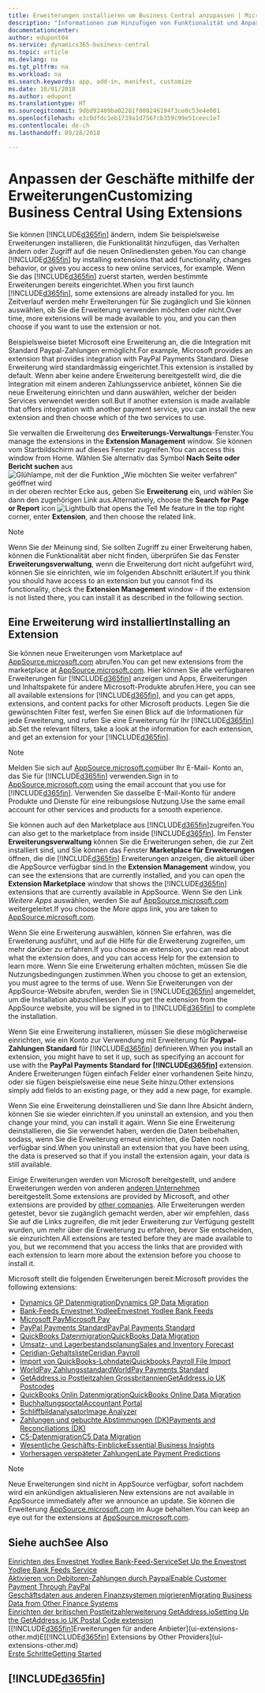 ```yaml
---
title: Erweiterungen installieren um Business Central anzupassen | Microsoft Docs
description: "Informationen zum Hinzufügen von Funktionalität und Anpassungen für Business Central durch die Installation von Erweiterungen."
documentationcenter: 
author: edupont04
ms.service: dynamics365-business-central
ms.topic: article
ms.devlang: na
ms.tgt_pltfrm: na
ms.workload: na
ms.search.keywords: app, add-in, manifest, customize
ms.date: 10/01/2018
ms.author: edupont
ms.translationtype: HT
ms.sourcegitcommit: 9dbd92409ba02281f008246194f3ce0c53e4e001
ms.openlocfilehash: e3c0dfdc1eb1739a1d756fcb359c99e51ceec1e7
ms.contentlocale: de-ch
ms.lasthandoff: 09/28/2018

---
```

# <a name="customizing-business-central-using-extensions"></a><span data-ttu-id="13806-103">Anpassen der Geschäfte mithilfe der Erweiterungen</span><span class="sxs-lookup"><span data-stu-id="13806-103">Customizing Business Central Using Extensions</span></span>
<span data-ttu-id="13806-104">Sie können [!INCLUDE[d365fin](includes/d365fin_md.md)] ändern, indem Sie beispielsweise Erweiterungen installieren, die Funktionalität hinzufügen, das Verhalten ändern oder Zugriff auf die neuen Onlinediensten geben.</span><span class="sxs-lookup"><span data-stu-id="13806-104">You can change [!INCLUDE[d365fin](includes/d365fin_md.md)] by installing extensions that add functionality, changes behavior, or gives you access to new online services, for example.</span></span>
<span data-ttu-id="13806-105">Wenn Sie das [!INCLUDE[d365fin](includes/d365fin_md.md)] zuerst starten, werden bestimmte Erweiterungen bereits eingerichtet.</span><span class="sxs-lookup"><span data-stu-id="13806-105">When you first launch [!INCLUDE[d365fin](includes/d365fin_md.md)], some extensions are already installed for you.</span></span> <span data-ttu-id="13806-106">Im Zeitverlauf werden mehr Erweiterungen für Sie zugänglich und Sie können auswählen, ob Sie die Erweiterung verwenden möchten oder nicht.</span><span class="sxs-lookup"><span data-stu-id="13806-106">Over time, more extensions will be made available to you, and you can then choose if you want to use the extension or not.</span></span>

<span data-ttu-id="13806-107">Beispielsweise bietet Microsoft eine Erweiterung an, die die Integration mit Standard Paypal-Zahlungen ermöglicht.</span><span class="sxs-lookup"><span data-stu-id="13806-107">For example, Microsoft provides an extension that provides integration with PayPal Payments Standard.</span></span> <span data-ttu-id="13806-108">Diese Erweiterung wird standardmässig eingerichtet.</span><span class="sxs-lookup"><span data-stu-id="13806-108">This extension is installed by default.</span></span>
<span data-ttu-id="13806-109">Wenn aber keine andere Erweiterung bereitgestellt wird, die die Integration mit einem anderen Zahlungsservice anbietet, können Sie die neue Erweiterung einrichten und dann auswählen, welcher der beiden Services verwendet werden soll.</span><span class="sxs-lookup"><span data-stu-id="13806-109">But if another extension is made available that offers integration with another payment service, you can install the new extension and then choose which of the two services to use.</span></span>  

<span data-ttu-id="13806-110">Sie verwalten die Erweiterung des **Erweiterungs-Verwaltungs**-Fenster.</span><span class="sxs-lookup"><span data-stu-id="13806-110">You manage the extensions in the **Extension Management** window.</span></span> <span data-ttu-id="13806-111">Sie können vom Startbildschirm auf dieses Fenster zugreifen.</span><span class="sxs-lookup"><span data-stu-id="13806-111">You can access this window from Home.</span></span> <span data-ttu-id="13806-112">Wählen Sie alternativ das Symbol **Nach Seite oder Bericht suchen** aus ![Glühlampe, mit der die Funktion „Wie möchten Sie weiter verfahren“ geöffnet wird](media/ui-search/search_small.png "Wie möchten Sie weiter verfahren") in der oberen rechter Ecke aus, geben Sie **Erweiterung** ein, und wählen Sie dann den zugehörigen Link aus.</span><span class="sxs-lookup"><span data-stu-id="13806-112">Alternatively, choose the **Search for Page or Report** icon ![Lightbulb that opens the Tell Me feature](media/ui-search/search_small.png "Tell me what you want to do") in the top right corner, enter **Extension**, and then choose the related link.</span></span>  

> [!NOTE]  
>   <span data-ttu-id="13806-113">Wenn Sie der Meinung sind, Sie sollten Zugriff zu einer Erweiterung haben, können die Funktionalität aber nicht finden, überprüfen Sie das Fenster **Erweiterungsverwaltung**, wenn die Erweiterung dort nicht aufgeführt wird, können Sie sie einrichten, wie im folgenden Abschnitt erläutert.</span><span class="sxs-lookup"><span data-stu-id="13806-113">If you think you should have access to an extension but you cannot find its functionality, check the **Extension Management** window - if the extension is not listed there, you can install it as described in the following section.</span></span>  

## <a name="installing-an-extension"></a><span data-ttu-id="13806-114">Eine Erweiterung wird installiert</span><span class="sxs-lookup"><span data-stu-id="13806-114">Installing an Extension</span></span>
<span data-ttu-id="13806-115">Sie können neue Erweiterungen vom Marketplace auf [AppSource.microsoft.com](https://appsource.microsoft.com/en-us/marketplace/apps?src=dynamics365website&product=dynamics-365-business-central) abrufen.</span><span class="sxs-lookup"><span data-stu-id="13806-115">You can get new extensions from the marketplace at [AppSource.microsoft.com](https://appsource.microsoft.com/en-us/marketplace/apps?src=dynamics365website&product=dynamics-365-business-central).</span></span> <span data-ttu-id="13806-116">Hier können Sie alle verfügbaren Erweiterungen für [!INCLUDE[d365fin](includes/d365fin_md.md)] anzeigen und Apps, Erweiterungen und Inhaltspakete für andere Microsoft-Produkte abrufen.</span><span class="sxs-lookup"><span data-stu-id="13806-116">Here, you can see all available extensions for [!INCLUDE[d365fin](includes/d365fin_md.md)], and you can get apps, extensions, and content packs for other Microsoft products.</span></span> <span data-ttu-id="13806-117">Legen Sie die gewünschten Filter fest, werfen Sie einen Blick auf die Informationen für jede Erweiterung, und rufen Sie eine Erweiterung für Ihr [!INCLUDE[d365fin](includes/d365fin_md.md)] ab.</span><span class="sxs-lookup"><span data-stu-id="13806-117">Set the relevant filters, take a look at the information for each extension, and get an extension for your [!INCLUDE[d365fin](includes/d365fin_md.md)].</span></span>  
> [!NOTE]  
>   <span data-ttu-id="13806-118">Melden Sie sich auf [AppSource.microsoft.com](https://appsource.microsoft.com/)über Ihr E-Mail- Konto an, das Sie für [!INCLUDE[d365fin](includes/d365fin_md.md)] verwenden.</span><span class="sxs-lookup"><span data-stu-id="13806-118">Sign in to [AppSource.microsoft.com](https://appsource.microsoft.com/) using the email account that you use for [!INCLUDE[d365fin](includes/d365fin_md.md)].</span></span> <span data-ttu-id="13806-119">Verwenden Sie dasselbe E-Mail-Konto für andere Produkte und Dienste für eine reibungslose Nutzung.</span><span class="sxs-lookup"><span data-stu-id="13806-119">Use the same email account for other services and products for a smooth experience.</span></span>  

<span data-ttu-id="13806-120">Sie können auch auf den Marketplace aus [!INCLUDE[d365fin](includes/d365fin_md.md)]zugreifen.</span><span class="sxs-lookup"><span data-stu-id="13806-120">You can also get to the marketplace from inside [!INCLUDE[d365fin](includes/d365fin_md.md)].</span></span> <span data-ttu-id="13806-121">Im Fenster **Erweiterungsverwaltung** können Sie die Erweiterungen sehen, die zur Zeit installiert sind, und Sie können das Fenster **Marketplace für Erweiterungen** öffnen, die die [!INCLUDE[d365fin](includes/d365fin_md.md)] Erweiterungen anzeigen, die aktuell über die AppSource verfügbar sind.</span><span class="sxs-lookup"><span data-stu-id="13806-121">In the **Extension Management** window, you can see the extensions that are currently installed, and you can open the **Extension Marketplace** window that shows the [!INCLUDE[d365fin](includes/d365fin_md.md)] extensions that are currently available in AppSource.</span></span> <span data-ttu-id="13806-122">Wenn Sie den Link *Weitere Apps* auswählen, werden Sie auf [AppSource.microsoft.com](https://appsource.microsoft.com/en-us/marketplace/apps?product=dynamics-365%3Bdynamics-365-for-financials&page=1) weitergeleitet.</span><span class="sxs-lookup"><span data-stu-id="13806-122">If you choose the *More apps* link, you are taken to [AppSource.microsoft.com](https://appsource.microsoft.com/en-us/marketplace/apps?product=dynamics-365%3Bdynamics-365-for-financials&page=1).</span></span>  

<span data-ttu-id="13806-123">Wenn Sie eine Erweiterung auswählen, können Sie erfahren, was die Erweiterung ausführt, und auf die Hilfe für die Erweiterung zugreifen, um mehr darüber zu erfahren.</span><span class="sxs-lookup"><span data-stu-id="13806-123">If you choose an extension, you can read about what the extension does, and you can access Help for the extension to learn more.</span></span> <span data-ttu-id="13806-124">Wenn Sie eine Erweiterung erhalten möchten, müssen Sie die Nutzungsbedingungen zustimmen.</span><span class="sxs-lookup"><span data-stu-id="13806-124">When you choose to get an extension, you must agree to the terms of use.</span></span> <span data-ttu-id="13806-125">Wenn Sie Erweiterungen von der AppSource-Website abrufen, werden Sie in [!INCLUDE[d365fin](includes/d365fin_md.md)] angemeldet, um die Installation abzuschliessen.</span><span class="sxs-lookup"><span data-stu-id="13806-125">If you get the extension from the AppSource website, you will be signed in to [!INCLUDE[d365fin](includes/d365fin_md.md)] to complete the installation.</span></span>  

<span data-ttu-id="13806-126">Wenn Sie eine Erweiterung installieren, müssen Sie diese möglicherweise einrichten, wie ein Konto zur Verwendung mit Erweiterung für **Paypal-Zahlungen Standard** für [!INCLUDE[d365fin](includes/d365fin_md.md)] definieren.</span><span class="sxs-lookup"><span data-stu-id="13806-126">When you install an extension, you might have to set it up, such as specifying an account for use with the **PayPal Payments Standard for [!INCLUDE[d365fin](includes/d365fin_md.md)]** extension.</span></span>
<span data-ttu-id="13806-127">Andere Erweiterungen fügen einfach Felder einer vorhandenen Seite hinzu, oder sie fügen beispielsweise eine neue Seite hinzu.</span><span class="sxs-lookup"><span data-stu-id="13806-127">Other extensions simply add fields to an existing page, or they add a new page, for example.</span></span>   

<span data-ttu-id="13806-128">Wenn Sie eine Erweiterung deinstallieren und Sie dann Ihre Absicht ändern, können Sie sie wieder einrichten.</span><span class="sxs-lookup"><span data-stu-id="13806-128">If you uninstall an extension, and you then change your mind, you can install it again.</span></span> <span data-ttu-id="13806-129">Wenn Sie eine Erweiterung deinstallieren, die Sie verwendet haben, werden die Daten beibehalten, sodass, wenn Sie die Erweiterung erneut einrichten, die Daten noch verfügbar sind.</span><span class="sxs-lookup"><span data-stu-id="13806-129">When you uninstall an extension that you have been using, the data is preserved so that if you install the extension again, your data is still available.</span></span>  

<span data-ttu-id="13806-130">Einige Erweiterungen werden von Microsoft bereitgestellt, und andere Erweiterungen werden von anderen [anderen Unternehmen](ui-extensions-other.md) bereitgestellt.</span><span class="sxs-lookup"><span data-stu-id="13806-130">Some extensions are provided by Microsoft, and other extensions are provided by [other companies](ui-extensions-other.md).</span></span> <span data-ttu-id="13806-131">Alle Erweiterungen werden getestet, bevor sie zugänglich gemacht werden, aber wir empfehlen, dass Sie auf die Links zugreifen, die mit jeder Erweiterung zur Verfügung gestellt wurden, um mehr über die Erweiterung zu erfahren, bevor Sie entscheiden, sie einzurichten.</span><span class="sxs-lookup"><span data-stu-id="13806-131">All extensions are tested before they are made available to you, but we recommend that you access the links that are provided with each extension to learn more about the extension before you choose to install it.</span></span>  

<span data-ttu-id="13806-132">Microsoft stellt die folgenden Erweiterungen bereit:</span><span class="sxs-lookup"><span data-stu-id="13806-132">Microsoft provides the following extensions:</span></span>  

* [<span data-ttu-id="13806-133">Dynamics GP Datenmigration</span><span class="sxs-lookup"><span data-stu-id="13806-133">Dynamics GP Data Migration</span></span>](ui-extensions-dynamicsgp-data-migration.md)  
* [<span data-ttu-id="13806-134">Bank-Feeds Envestnet Yodlee</span><span class="sxs-lookup"><span data-stu-id="13806-134">Envestnet Yodlee Bank Feeds</span></span>](ui-extensions-yodlee-bank-feeds.md)  
* [<span data-ttu-id="13806-135">Microsoft Pay</span><span class="sxs-lookup"><span data-stu-id="13806-135">Microsoft Pay</span></span>](ui-extensions-microsoft-pay-payments.md)  
* [<span data-ttu-id="13806-136">PayPal Payments Standard</span><span class="sxs-lookup"><span data-stu-id="13806-136">PayPal Payments Standard</span></span>](ui-extensions-paypal-payments-standard.md)  
* [<span data-ttu-id="13806-137">QuickBooks Datenmigration</span><span class="sxs-lookup"><span data-stu-id="13806-137">QuickBooks Data Migration</span></span>](ui-extensions-quickbooks-data-migration.md)  
* [<span data-ttu-id="13806-138">Umsatz- und Lagerbestandsplanung</span><span class="sxs-lookup"><span data-stu-id="13806-138">Sales and Inventory Forecast</span></span>](ui-extensions-sales-forecast.md)  
* [<span data-ttu-id="13806-139">Ceridian-Gehaltsliste</span><span class="sxs-lookup"><span data-stu-id="13806-139">Ceridian Payroll</span></span>](ui-extensions-ceridian-payroll.md)  
* [<span data-ttu-id="13806-140">Import von QuickBooks-Lohndatei</span><span class="sxs-lookup"><span data-stu-id="13806-140">Quickbooks Payroll File Import</span></span>](ui-extensions-quickbooks-payroll.md)  
* [<span data-ttu-id="13806-141">WorldPay Zahlungsstandard</span><span class="sxs-lookup"><span data-stu-id="13806-141">WorldPay Payments Standard</span></span>](ui-extensions-worldpay-payments-standard.md)  
* [<span data-ttu-id="13806-142">GetAddress.io Postleitzahlen Grossbritannien</span><span class="sxs-lookup"><span data-stu-id="13806-142">GetAddress.io UK Postcodes</span></span>](ui-extensions-getaddressio.md)  
* [<span data-ttu-id="13806-143">QuickBooks Onlin Datenmigration</span><span class="sxs-lookup"><span data-stu-id="13806-143">QuickBooks Online Data Migration</span></span>](ui-extensions-quickbooks-online-data-migration.md)  
* [<span data-ttu-id="13806-144">Buchhaltungsportal</span><span class="sxs-lookup"><span data-stu-id="13806-144">Accountant Portal</span></span>](ui-extensions-accountant-portal.md)  
* [<span data-ttu-id="13806-145">Schliffbildanalysator</span><span class="sxs-lookup"><span data-stu-id="13806-145">Image Analyzer</span></span>](ui-extensions-image-analyzer.md)  
* [<span data-ttu-id="13806-146">Zahlungen und gebuchte Abstimmungen (DK)</span><span class="sxs-lookup"><span data-stu-id="13806-146">Payments and Reconciliations (DK)</span></span>](ui-extensions-payments-reconciliation-formats-dk.md)  
* [<span data-ttu-id="13806-147">C5-Datenmigration</span><span class="sxs-lookup"><span data-stu-id="13806-147">C5 Data Migration</span></span>](ui-extensions-c5-data-migration.md)  
* [<span data-ttu-id="13806-148">Wesentliche Geschäfts-Einblicke</span><span class="sxs-lookup"><span data-stu-id="13806-148">Essential Business Insights</span></span>](ui-extensions-essential-business-insights.md)  
* [<span data-ttu-id="13806-149">Vorhersagen verspäteter Zahlungen</span><span class="sxs-lookup"><span data-stu-id="13806-149">Late Payment Predictions</span></span>](ui-extensions-late-payment-prediction.md  )

> [!NOTE]  
>  <span data-ttu-id="13806-150">Neue Erweiterungen sind nicht in AppSource verfügbar, sofort nachdem wird ein ankündigen aktualisieren.</span><span class="sxs-lookup"><span data-stu-id="13806-150">New extensions are not available in AppSource immediately after we announce an update.</span></span> <span data-ttu-id="13806-151">Sie können die Erweiterung [AppSource.microsoft.com](https://appsource.microsoft.com/en-us/marketplace/apps?product=dynamics-365%3Bdynamics-365-for-financials&page=1) im Auge behalten.</span><span class="sxs-lookup"><span data-stu-id="13806-151">You can keep an eye out for the extensions at [AppSource.microsoft.com](https://appsource.microsoft.com/en-us/marketplace/apps?product=dynamics-365%3Bdynamics-365-for-financials&page=1).</span></span>

## <a name="see-also"></a><span data-ttu-id="13806-152">Siehe auch</span><span class="sxs-lookup"><span data-stu-id="13806-152">See Also</span></span>
[<span data-ttu-id="13806-153">Einrichten des Envestnet Yodlee Bank-Feed-Service</span><span class="sxs-lookup"><span data-stu-id="13806-153">Set Up the Envestnet Yodlee Bank Feeds Service</span></span>](bank-how-setup-bank-statement-service.md)  
[<span data-ttu-id="13806-154">Aktivieren von Debitoren-Zahlungen durch Paypal</span><span class="sxs-lookup"><span data-stu-id="13806-154">Enable Customer Payment Through PayPal</span></span>](sales-how-enable-payment-service-extensions.md)  
[<span data-ttu-id="13806-155">Geschäftsdaten aus anderen Finanzsystemen migrieren</span><span class="sxs-lookup"><span data-stu-id="13806-155">Migrating Business Data from Other Finance Systems</span></span>](across-import-data-configuration-packages.md)  
[<span data-ttu-id="13806-156">Einrichten der britischen Postleitzahlerweiterung GetAddress.io</span><span class="sxs-lookup"><span data-stu-id="13806-156">Setting Up the GetAddress.io UK Postal Code extension</span></span>](LocalFunctionality/UnitedKingdom/uk-setup-postal-code-service.md)  
<span data-ttu-id="13806-157">[[!INCLUDE[d365fin](includes/d365fin_md.md)]Erweiterungen für andere Anbieter](ui-extensions-other.md)E</span><span class="sxs-lookup"><span data-stu-id="13806-157">[[!INCLUDE[d365fin](includes/d365fin_md.md)] Extensions by Other Providers](ui-extensions-other.md)</span></span>  
[<span data-ttu-id="13806-158">Erste Schritte</span><span class="sxs-lookup"><span data-stu-id="13806-158">Getting Started</span></span>](product-get-started.md)  

## [!INCLUDE[d365fin](includes/free_trial_md.md)]  
 

